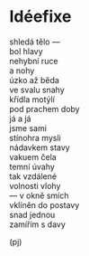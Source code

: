 Idéefixe
========

shledá tělo —  
bol hlavy  
nehybní ruce  
a nohy  
úzko až běda  
ve svalu snahy  
křídla motýlí  
pod prachem doby  
já a já  
jsme sami  
stínohra mysli  
nádavkem stavy  
vakuem čela  
temní úvahy  
tak vzdálené  
volnosti vlohy  
— v okně smích  
vklíněn do postavy  
snad jednou  
zamířím s davy

(pj)

